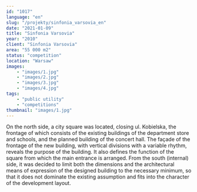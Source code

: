 ```yaml
---
id: "1017"
language: "en"
slug: "/projekty/sinfonia_varsovia_en"
date: "2021-01-09"
title: "Sinfonia Varsovia"
year: "2010"
client: "Sinfonia Varsovia"
area: "55 000 m2"
status: "competition"
location: "Warsaw"
images: 
    - "images/1.jpg"
    - "images/2.jpg"
    - "images/3.jpg"
    - "images/4.jpg"    
tags: 
    - "public utility"
    - "competitions"
thumbnail: "images/1.jpg"
---
```

On the north side, a&nbsp;city square was located, closing ul. Kobielska, the frontage of which consists of the existing buildings of the department store and schools, and the planned building of the concert hall. The façade of the frontage of the new building, with vertical divisions with a&nbsp;variable rhythm, reveals the purpose of the building. It also defines the function of the square from which the main entrance is arranged. From the south (internal) side, it was decided to limit both the dimensions and the architectural means of expression of the designed building to the necessary minimum, so that it does not dominate the existing assumption and fits into the character of the development layout.

